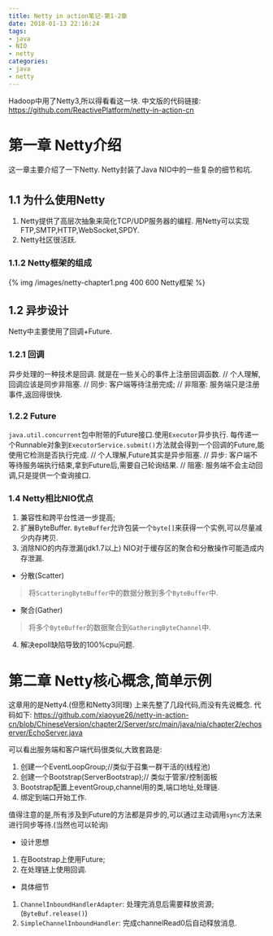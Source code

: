 ```yaml
---
title: Netty in action笔记-第1-2章
date: 2018-01-13 22:16:24
tags: 
- java 
- NIO 
- netty
categories:
- java
- netty
---
```



Hadoop中用了Netty3,所以得看看这一块.
中文版的代码链接:
https://github.com/ReactivePlatform/netty-in-action-cn


# 第一章 Netty介绍
这一章主要介绍了一下Netty.
Netty封装了Java NIO中的一些复杂的细节和坑.

## 1.1 为什么使用Netty
1. Netty提供了高层次抽象来简化TCP/UDP服务器的编程.
用Netty可以实现FTP,SMTP,HTTP,WebSocket,SPDY.
2. Netty社区很活跃.

### 1.1.2 Netty框架的组成
{% img /images/netty-chapter1.png 400 600 Netty框架 %}

## 1.2 异步设计
Netty中主要使用了回调+Future. 
### 1.2.1 回调
异步处理的一种技术是回调. 就是在一些关心的事件上注册回调函数.
// 个人理解,回调应该是同步非阻塞. 
// 同步: 客户端等待注册完成;
// 非阻塞: 服务端只是注册事件,返回得很快.

###  1.2.2 Future
`java.util.concurrent`包中附带的Future接口.使用`Executor`异步执行.
每传递一个Runnable对象到`ExecutorService.submit()`方法就会得到一个回调的Future,能使用它检测是否执行完成.
// 个人理解,Future其实是异步阻塞.
// 异步: 客户端不等待服务端执行结束,拿到Future后,需要自己轮询结果.
// 阻塞: 服务端不会主动回调,只是提供一个查询接口.

### 1.4 Netty相比NIO优点
1. 兼容性和跨平台性进一步提高;
2. 扩展ByteBuffer. 
`ByteBuffer`允许包装一个`byte[]`来获得一个实例,可以尽量减少内存拷贝.
3. 消除NIO的内存泄漏(jdk1.7以上)
NIO对于缓存区的聚合和分散操作可能造成内存泄漏.
- 分散(Scatter)
> 将`ScatteringByteBuffer`中的数据分散到多个`ByteBuffer`中.

- 聚合(Gather)
> 将多个`ByteBuffer`的数据聚合到`GatheringByteChannel`中.

4. 解决epoll缺陷导致的100%cpu问题.

# 第二章 Netty核心概念,简单示例
这章用的是Netty4.(但愿和Netty3同理)
上来先整了几段代码,而没有先说概念. 
代码如下:
https://github.com/xiaoyue26/netty-in-action-cn/blob/ChineseVersion/chapter2/Server/src/main/java/nia/chapter2/echoserver/EchoServer.java

可以看出服务端和客户端代码很类似,大致套路是:
1. 创建一个EventLoopGroup;//类似于召集一群干活的(线程池)
2. 创建一个Bootstrap(ServerBootstrap);// 类似于管家/控制面板
3. Bootstrap配置上eventGroup,channel用的类,端口地址,处理链.
4. 绑定到端口开始工作. 

值得注意的是,所有涉及到Future的方法都是异步的,可以通过主动调用`sync`方法来进行同步等待.(当然也可以轮询)

- 设计思想
1. 在Bootstrap上使用Future;
2. 在处理链上使用回调.

- 具体细节
1. `ChannelInboundHandlerAdapter`:
处理完消息后需要释放资源;(`ByteBuf.release()`)
2. `SimpleChannelInboundHandler`:
完成channelRead0后自动释放消息.